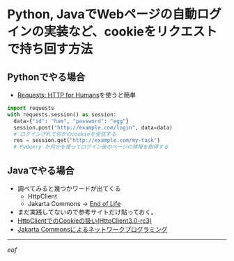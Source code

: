 # Python, JavaでWebページの自動ログインの実装など、cookieをリクエストで持ち回す方法


## Pythonでやる場合
- [Requests: HTTP for Humans](http://docs.python-requests.org/en/master/)を使うと簡単
```py
import requests
with requests.session() as session:
  data={"id": "ham", "password": "egg"}
  session.post("http://example.com/login", data=data)
  # ログインされて何かのcookieを受信する
  res = session.get("http://example.com/my-task")
  # PyQuery か何かを使ってログイン後のページの情報を取得する
```

## Javaでやる場合
- 調べてみると幾つかワードが出てくる
  - HttpClient
  - Jakarta Commons → [End of Life](http://hc.apache.org/httpclient-3.x/)
- まだ実践してないので参考サイトだけ貼っておく。
- [HttpClientでのCookieの扱い(HttpClient3.0-rc3)](http://www.fireproject.jp/feature/uzumi/httpclient/cookie.html)
- [Jakarta Commonsによるネットワークプログラミング](http://www.visards.co.jp/java/net/net06.html)


----

_eof_
